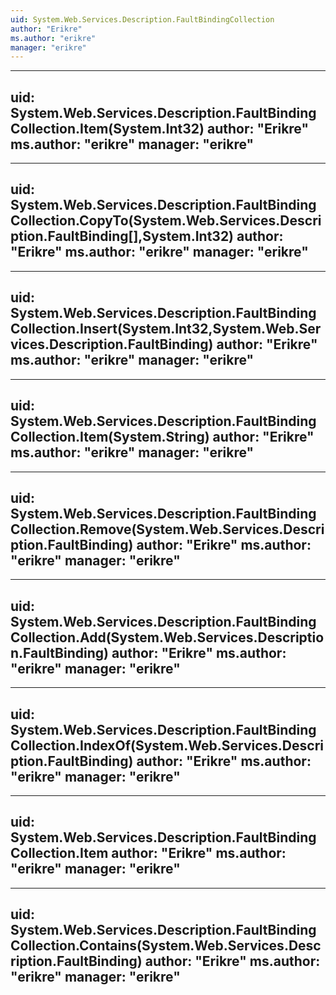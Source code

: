 ```yaml
---
uid: System.Web.Services.Description.FaultBindingCollection
author: "Erikre"
ms.author: "erikre"
manager: "erikre"
---
```


---
uid: System.Web.Services.Description.FaultBindingCollection.Item(System.Int32)
author: "Erikre"
ms.author: "erikre"
manager: "erikre"
---

---
uid: System.Web.Services.Description.FaultBindingCollection.CopyTo(System.Web.Services.Description.FaultBinding[],System.Int32)
author: "Erikre"
ms.author: "erikre"
manager: "erikre"
---

---
uid: System.Web.Services.Description.FaultBindingCollection.Insert(System.Int32,System.Web.Services.Description.FaultBinding)
author: "Erikre"
ms.author: "erikre"
manager: "erikre"
---

---
uid: System.Web.Services.Description.FaultBindingCollection.Item(System.String)
author: "Erikre"
ms.author: "erikre"
manager: "erikre"
---

---
uid: System.Web.Services.Description.FaultBindingCollection.Remove(System.Web.Services.Description.FaultBinding)
author: "Erikre"
ms.author: "erikre"
manager: "erikre"
---

---
uid: System.Web.Services.Description.FaultBindingCollection.Add(System.Web.Services.Description.FaultBinding)
author: "Erikre"
ms.author: "erikre"
manager: "erikre"
---

---
uid: System.Web.Services.Description.FaultBindingCollection.IndexOf(System.Web.Services.Description.FaultBinding)
author: "Erikre"
ms.author: "erikre"
manager: "erikre"
---

---
uid: System.Web.Services.Description.FaultBindingCollection.Item
author: "Erikre"
ms.author: "erikre"
manager: "erikre"
---

---
uid: System.Web.Services.Description.FaultBindingCollection.Contains(System.Web.Services.Description.FaultBinding)
author: "Erikre"
ms.author: "erikre"
manager: "erikre"
---
